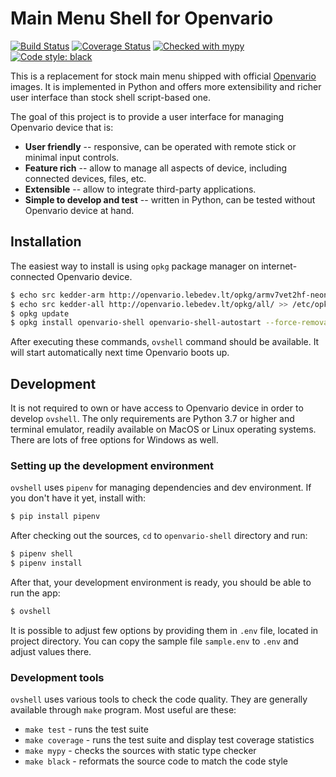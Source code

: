 # Main Menu Shell for Openvario

[![Build Status](https://travis-ci.com/kedder/openvario-shell.svg?branch=master)](https://travis-ci.com/kedder/openvario-shell)
[![Coverage Status](https://coveralls.io/repos/github/kedder/openvario-shell/badge.svg)](https://coveralls.io/github/kedder/openvario-shell)
[![Checked with mypy](http://www.mypy-lang.org/static/mypy_badge.svg)](http://mypy-lang.org/)
[![Code style: black](https://img.shields.io/badge/code%20style-black-000000.svg)](https://github.com/psf/black)

This is a replacement for stock main menu shipped with official
[Openvario](https://openvario.org/) images. It is implemented in Python and
offers more extensibility and richer user interface than stock shell
script-based one.

The goal of this project is to provide a user interface for managing Openvario
device that is:

* **User friendly** -- responsive, can be operated with remote stick or
  minimal input controls.
* **Feature rich**  -- allow to manage all aspects of device, including
  connected devices, files, etc.
* **Extensible** -- allow to integrate third-party applications.
* **Simple to develop and test** -- written in Python, can be tested without
  Openvario device at hand.


## Installation

The easiest way to install is using `opkg` package manager on
internet-connected Openvario device.

```sh
$ echo src kedder-arm http://openvario.lebedev.lt/opkg/armv7vet2hf-neon/ >> /etc/opkg/customfeeds.conf
$ echo src kedder-all http://openvario.lebedev.lt/opkg/all/ >> /etc/opkg/customfeeds.conf
$ opkg update
$ opkg install openvario-shell openvario-shell-autostart --force-removal-of-dependent-packages
```

After executing these commands, `ovshell` command should be available. It will
start automatically next time Openvario boots up.

## Development

It is not required to own or have access to Openvario device in order to
develop `ovshell`. The only requirements are Python 3.7 or higher and terminal
emulator, readily available on MacOS or Linux operating systems. There are lots
of free options for Windows as well.

### Setting up the development environment

`ovshell` uses `pipenv` for managing dependencies and dev environment. If you
don't have it yet, install with:

```sh
$ pip install pipenv
```

After checking out the sources, `cd` to `openvario-shell` directory and run:

```sh
$ pipenv shell
$ pipenv install
```

After that, your development environment is ready, you should be able to run
the app:

```sh
$ ovshell
```

It is possible to adjust few options by providing them in `.env` file, located
in project directory. You can copy the sample file `sample.env` to `.env` and
adjust values there.

### Development tools

`ovshell` uses various tools to check the code quality. They are generally
available through `make` program. Most useful are these:

* `make test` - runs the test suite
* `make coverage` - runs the test suite and display test coverage statistics
* `make mypy` - checks the sources with static type checker
* `make black` - reformats the source code to match the code style

